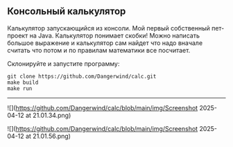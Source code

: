 ## Консольный калькулятор

Калькулятор запускающийся из консоли. Мой первый собственный пет-проект на Java.
Калькулятор понимает скобки! Можно написать большое выражение и калькулятор сам найдет что надо вначале считать что потом и по правилам математики все посчитает.

Склонируйте и запустите программу:
```
git clone https://github.com/Dangerwind/calc.git
make build
make run
````

<hr>

![](https://github.com/Dangerwind/calc/blob/main/img/Screenshot 2025-04-12 at 21.01.34.png)

![](https://github.com/Dangerwind/calc/blob/main/img/Screenshot 2025-04-12 at 21.01.56.png)

